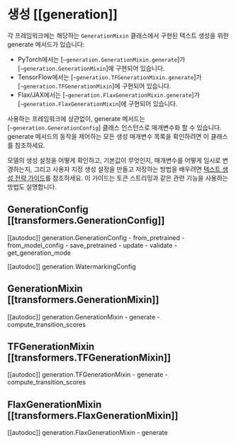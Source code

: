 <!--Copyright 2022 The HuggingFace Team. All rights reserved.

Licensed under the Apache License, Version 2.0 (the "License"); you may not use this file except in compliance with
the License. You may obtain a copy of the License at

http://www.apache.org/licenses/LICENSE-2.0

Unless required by applicable law or agreed to in writing, software distributed under the License is distributed on
an "AS IS" BASIS, WITHOUT WARRANTIES OR CONDITIONS OF ANY KIND, either express or implied. See the License for the
specific language governing permissions and limitations under the License.

⚠️ Note that this file is in Markdown but contain specific syntax for our doc-builder (similar to MDX) that may not be
rendered properly in your Markdown viewer.

-->

# 생성 [[generation]]

각 프레임워크에는 해당하는 `GenerationMixin` 클래스에서 구현된 텍스트 생성을 위한 generate 메서드가 있습니다:

- PyTorch에서는 [`~generation.GenerationMixin.generate`]가 [`~generation.GenerationMixin`]에 구현되어 있습니다.
- TensorFlow에서는 [`~generation.TFGenerationMixin.generate`]가 [`~generation.TFGenerationMixin`]에 구현되어 있습니다.
- Flax/JAX에서는 [`~generation.FlaxGenerationMixin.generate`]가 [`~generation.FlaxGenerationMixin`]에 구현되어 있습니다.

사용하는 프레임워크에 상관없이, generate 메서드는 [`~generation.GenerationConfig`] 클래스 인스턴스로 매개변수화 할 수 있습니다. generate 메서드의 동작을 제어하는 모든 생성 매개변수 목록을 확인하려면 이 클래스를 참조하세요. 

모델의 생성 설정을 어떻게 확인하고, 기본값이 무엇인지, 매개변수를 어떻게 임시로 변경하는지, 그리고 사용자 지정 생성 설정을 만들고 저장하는 방법을 배우려면 [텍스트 생성 전략 가이드](../generation_strategies)를 참조하세요. 이 가이드는 토큰 스트리밍과 같은 관련 기능을 사용하는 방법도 설명합니다.

## GenerationConfig [[transformers.GenerationConfig]]

[[autodoc]] generation.GenerationConfig
	- from_pretrained
	- from_model_config
	- save_pretrained
	- update
	- validate
	- get_generation_mode

[[autodoc]] generation.WatermarkingConfig

## GenerationMixin [[transformers.GenerationMixin]]

[[autodoc]] generation.GenerationMixin
	- generate
	- compute_transition_scores

## TFGenerationMixin [[transformers.TFGenerationMixin]]

[[autodoc]] generation.TFGenerationMixin
	- generate
	- compute_transition_scores

## FlaxGenerationMixin [[transformers.FlaxGenerationMixin]]

[[autodoc]] generation.FlaxGenerationMixin
	- generate
